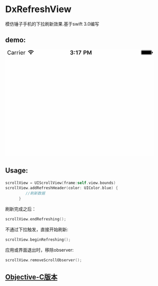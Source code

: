 # DxRefreshView


模仿锤子手机的下拉刷新效果.基于swift 3.0编写

demo:
---

![image](image/refresh_header.gif)

Usage:
---

```Swift
scrollView = UIScrollView(frame:self.view.bounds)
scrollView.addRefreshHeader(color: UIColor.blue) {
         //刷新数据
      }
```

刷新完成之后：

```Swift
scrollView.endRefreshing();
```

不通过下拉触发，直接开始刷新:

```Swift
scrollView.beginRefreshing();
```

应用或界面退出时，移除observer:

```Swift
scrollView.removeScrollObserver();
```

[Objective-C版本](https://github.com/StevenDXC/DxRefreshView_OC)
---
